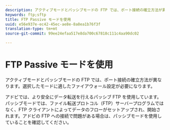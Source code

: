 ```yaml
---
description: アクティブモードとパッシブモードの FTP では、ポート接続の確立方法が異なります。選択したモードに適したファイアウォール設定が必要になります。
keywords: ftp;sftp
title: FTP Passive モードを使用
uuid: e56e937e-ec42-45ec-ae8e-8a8ea1b76f3f
translation-type: tm+mt
source-git-commit: 99ee24efaa517e8da700c67818c111c4aa90dc02

---
```



# FTP Passive モードを使用

アクティブモードとパッシブモードの FTP では、ポート接続の確立方法が異なります。選択したモードに適したファイアウォール設定が必要になります。

アドビでは、より安全にデータ転送を行えるパッシブ FTP を使用しています。パッシブモードでは、ファイル転送プロトコル（FTP）サーバープログラムではなく、FTP クライアントによってデータのフローがセットアップされ、開始されます。アドビの FTP への接続で問題がある場合は、パッシブモードを使用していることを確認してください。
